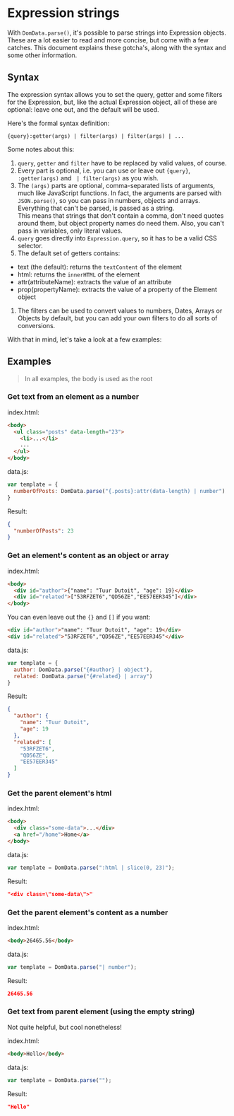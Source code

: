 Expression strings
==================

With `DomData.parse()`, it's possible to parse strings into Expression objects. These are a lot easier to read and more concise, but come with a few catches. This document explains these gotcha's, along with the syntax and some other information.

## Syntax
The expression syntax allows you to set the query, getter and some filters for the Expression, but, like the actual Expression object, all of these are optional: leave one out, and the default will be used.

Here's the formal syntax definition:

```
{query}:getter(args) | filter(args) | filter(args) | ...
```

Some notes about this:

1. `query`, `getter` and `filter` have to be replaced by valid values, of course.
1. Every part is optional, i.e. you can use or leave out `{query}`, `:getter(args)` and ` | filter(args)` as you wish.
1. The `(args)` parts are optional, comma-separated lists of arguments, much like JavaScript functions. In fact, the arguments are parsed with `JSON.parse()`, so you can pass in numbers, objects and arrays. Everything that can't be parsed, is passed as a string.  
This means that strings that don't contain a comma, don't need quotes around them, but object property names do need them. Also, you can't pass in variables, only literal values.
1. `query` goes directly into `Expression.query`, so it has to be a valid CSS selector.
1. The default set of getters contains:
  * text (the default): returns the `textContent` of the element
  * html: returns the `innerHTML` of the element
  * attr(attributeName): extracts the value of an attribute
  * prop(propertyName): extracts the value of a property of the Element object
1. The filters can be used to convert values to numbers, Dates, Arrays or Objects by default, but you can add your own filters to do all sorts of conversions.

With that in mind, let's take a look at a few examples:


## Examples

>  In all examples, the body is used as the root


### Get text from an element as a number
index.html:
```html
<body>
  <ul class="posts" data-length="23">
    <li>...</li>
    ...
  </ul>
</body>
```

data.js:
```js
var template = {
  numberOfPosts: DomData.parse("{.posts}:attr(data-length) | number")
}
```

Result:
```json
{
  "numberOfPosts": 23
}
```


### Get an element's content as an object or array
index.html:
```html
<body>
  <div id="author">{"name": "Tuur Dutoit", "age": 19}</div>
  <div id="related">["53RFZET6","QD56ZE","EE57EER345"]</div>
</body>
```

You can even leave out the `{}` and `[]` if you want:
```html
<div id="author">"name": "Tuur Dutoit", "age": 19</div>
<div id="related">"53RFZET6","QD56ZE","EE57EER345"</div>
```

data.js:
```js
var template = {
  author: DomData.parse("{#author} | object"),
  related: DomData.parse("{#related} | array")
}
```

Result:
```json
{
  "author": {
    "name": "Tuur Dutoit",
    "age": 19
  },
  "related": [
    "53RFZET6",
    "QD56ZE",
    "EE57EER345"
  ]
}
```


### Get the parent element's html
index.html:
```html
<body>
  <div class="some-data">...</div>
  <a href="/home">Home</a>
</body>
```

data.js:
```js
var template = DomData.parse(":html | slice(0, 23)");
```

Result:
```json
"<div class=\"some-data\">"
```


### Get the parent element's content as a number
index.html:
```html
<body>26465.56</body>
```

data.js:
```js
var template = DomData.parse("| number");
```

Result:
```json
26465.56
```


### Get text from parent element (using the empty string)
Not quite helpful, but cool nonetheless!

index.html:
```html
<body>Hello</body>
```

data.js:
```js
var template = DomData.parse("");
```

Result:
```json
"Hello"
```
